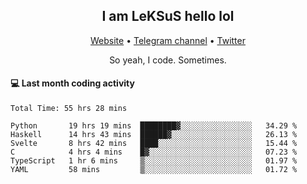 <h2 align="center">I am LeKSuS hello lol</h2>
<div align="center">
  <a href="https://leksus.net">Website</a> •
  <a href="https://t.me/leksus_was_here">Telegram channel</a> •
  <a href="https://twitter.com/___LeKSuS___">Twitter</a>
</div>
<p align="center">So yeah, I code. Sometimes.</p>

#### :computer: Last month coding activity
<!--START_SECTION:waka-->

```text
Total Time: 55 hrs 28 mins

Python       19 hrs 19 mins  ████████▓░░░░░░░░░░░░░░░░   34.29 %
Haskell      14 hrs 43 mins  ██████▓░░░░░░░░░░░░░░░░░░   26.13 %
Svelte       8 hrs 42 mins   ████░░░░░░░░░░░░░░░░░░░░░   15.44 %
C            4 hrs 4 mins    █▓░░░░░░░░░░░░░░░░░░░░░░░   07.23 %
TypeScript   1 hr 6 mins     ▒░░░░░░░░░░░░░░░░░░░░░░░░   01.97 %
YAML         58 mins         ▒░░░░░░░░░░░░░░░░░░░░░░░░   01.72 %
```

<!--END_SECTION:waka-->
